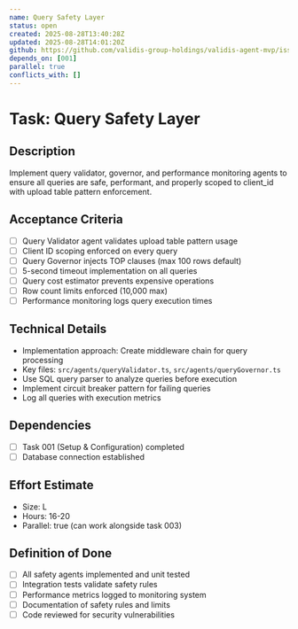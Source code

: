 ```yaml
---
name: Query Safety Layer
status: open
created: 2025-08-28T13:40:28Z
updated: 2025-08-28T14:01:20Z
github: https://github.com/validis-group-holdings/validis-agent-mvp/issues/3
depends_on: [001]
parallel: true
conflicts_with: []
---
```


# Task: Query Safety Layer

## Description
Implement query validator, governor, and performance monitoring agents to ensure all queries are safe, performant, and properly scoped to client_id with upload table pattern enforcement.

## Acceptance Criteria
- [ ] Query Validator agent validates upload table pattern usage
- [ ] Client ID scoping enforced on every query
- [ ] Query Governor injects TOP clauses (max 100 rows default)
- [ ] 5-second timeout implementation on all queries
- [ ] Query cost estimator prevents expensive operations
- [ ] Row count limits enforced (10,000 max)
- [ ] Performance monitoring logs query execution times

## Technical Details
- Implementation approach: Create middleware chain for query processing
- Key files: `src/agents/queryValidator.ts`, `src/agents/queryGovernor.ts`
- Use SQL query parser to analyze queries before execution
- Implement circuit breaker pattern for failing queries
- Log all queries with execution metrics

## Dependencies
- [ ] Task 001 (Setup & Configuration) completed
- [ ] Database connection established

## Effort Estimate
- Size: L
- Hours: 16-20
- Parallel: true (can work alongside task 003)

## Definition of Done
- [ ] All safety agents implemented and unit tested
- [ ] Integration tests validate safety rules
- [ ] Performance metrics logged to monitoring system
- [ ] Documentation of safety rules and limits
- [ ] Code reviewed for security vulnerabilities